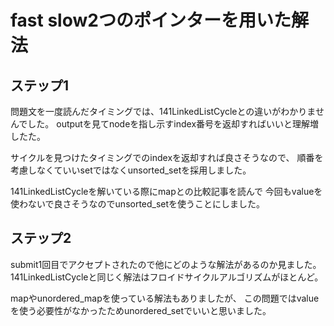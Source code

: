 # fast slow2つのポインターを用いた解法
## ステップ1
問題文を一度読んだタイミングでは、141LinkedListCycleとの違いがわかりませんでした。
outputを見てnodeを指し示すindex番号を返却すればいいと理解増したた。

サイクルを見つけたタイミングでのindexを返却すれば良さそうなので、
順番を考慮しなくていいsetではなくunsorted_setを採用しました。

141LinkedListCycleを解いている際にmapとの比較記事を読んで
今回もvalueを使わないで良さそうなのでunsorted_setを使うことにしました。

## ステップ2
submit1回目でアクセプトされたので他にどのような解法があるのか見ました。
141LinkedListCycleと同じく解法はフロイドサイクルアルゴリズムがほとんど。

mapやunordered_mapを使っている解法もありましたが、
この問題ではvalueを使う必要性がなかったためunordered_setでいいと思いました。